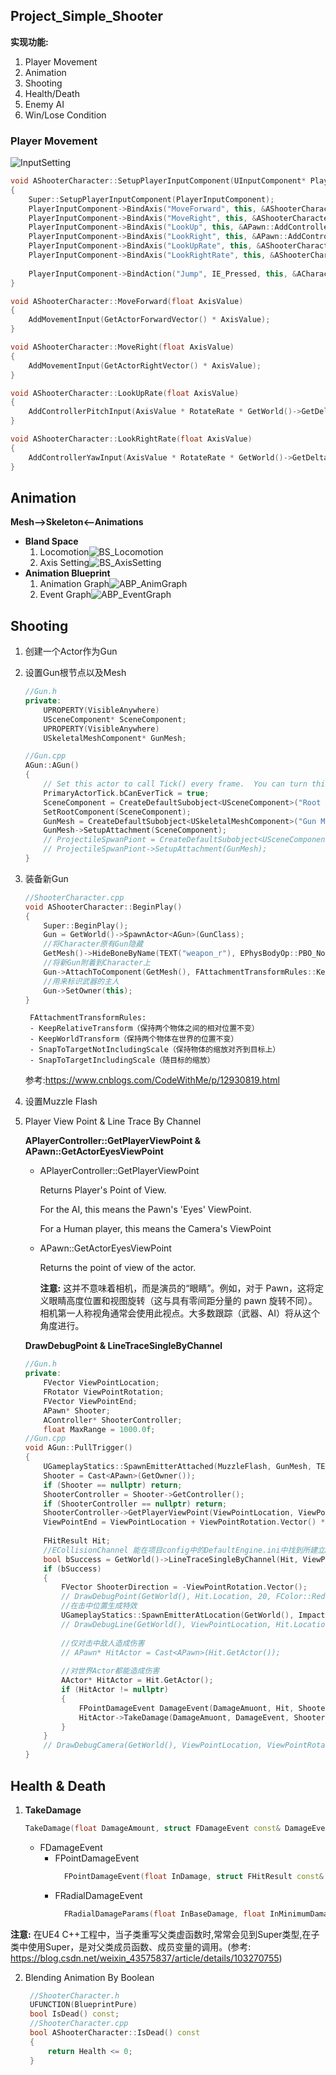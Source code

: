 ## Project_Simple_Shooter
**实现功能:**

1. Player Movement
2. Animation
3. Shooting
4. Health/Death
5. Enemy AI
6. Win/Lose Condition
   
### Player Movement

![InputSetting](https://raw.githubusercontent.com/Scorpiorl/Project_SimpleShooter/master/README_PICTURE/InputSetting_AddGamePad.png)

```C++
void AShooterCharacter::SetupPlayerInputComponent(UInputComponent* PlayerInputComponent)
{
	Super::SetupPlayerInputComponent(PlayerInputComponent);
	PlayerInputComponent->BindAxis("MoveForward", this, &AShooterCharacter::MoveForward);
	PlayerInputComponent->BindAxis("MoveRight", this, &AShooterCharacter::MoveRight);
	PlayerInputComponent->BindAxis("LookUp", this, &APawn::AddControllerPitchInput);
	PlayerInputComponent->BindAxis("LookRight", this, &APawn::AddControllerYawInput);
	PlayerInputComponent->BindAxis("LookUpRate", this, &AShooterCharacter::LookUpRate);
	PlayerInputComponent->BindAxis("LookRightRate", this, &AShooterCharacter::LookRightRate);
	
	PlayerInputComponent->BindAction("Jump", IE_Pressed, this, &ACharacter::Jump);
}

void AShooterCharacter::MoveForward(float AxisValue)
{
	AddMovementInput(GetActorForwardVector() * AxisValue);
}

void AShooterCharacter::MoveRight(float AxisValue)
{
	AddMovementInput(GetActorRightVector() * AxisValue);
}

void AShooterCharacter::LookUpRate(float AxisValue)
{
	AddControllerPitchInput(AxisValue * RotateRate * GetWorld()->GetDeltaSeconds());
}

void AShooterCharacter::LookRightRate(float AxisValue)
{
	AddControllerYawInput(AxisValue * RotateRate * GetWorld()->GetDeltaSeconds());
}
```
## Animation
**Mesh-->Skeleton<--Animations**
- **Bland Space**
	1. Locomotion![BS_Locomotion](https://raw.githubusercontent.com/Scorpiorl/UrealProject_SimpleShooter/master/README_PICTURE/BS_Locomotion.png)
	2. Axis Setting![BS_AxisSetting](https://raw.githubusercontent.com/Scorpiorl/UrealProject_SimpleShooter/master/README_PICTURE/BS_AxisSetting.png)
- **Animation Blueprint**
	1. Animation Graph![ABP_AnimGraph](https://raw.githubusercontent.com/Scorpiorl/UrealProject_SimpleShooter/master/README_PICTURE/ABP_AnimGraph.png)
	2. Event Graph![ABP_EventGraph](https://raw.githubusercontent.com/Scorpiorl/UrealProject_SimpleShooter/master/README_PICTURE/ABP_EventGraph.png)

## Shooting
1. 创建一个Actor作为Gun
2. 设置Gun根节点以及Mesh
	```C++
	//Gun.h
	private:
		UPROPERTY(VisibleAnywhere)
		USceneComponent* SceneComponent;
		UPROPERTY(VisibleAnywhere)
		USkeletalMeshComponent* GunMesh;
	```
	```C++
	//Gun.cpp
	AGun::AGun()
	{
		// Set this actor to call Tick() every frame.  You can turn this off to improve performance if you don't need it.
		PrimaryActorTick.bCanEverTick = true;
		SceneComponent = CreateDefaultSubobject<USceneComponent>("Root Component");
		SetRootComponent(SceneComponent);
		GunMesh = CreateDefaultSubobject<USkeletalMeshComponent>("Gun Mesh");
		GunMesh->SetupAttachment(SceneComponent);
		// ProjectileSpwanPiont = CreateDefaultSubobject<USceneComponent>("Projectile Spwan Piont");
		// ProjectileSpwanPiont->SetupAttachment(GunMesh);
	}
	```

3. 装备新Gun
	```C++
	//ShooterCharacter.cpp
	void AShooterCharacter::BeginPlay()
	{
		Super::BeginPlay();
		Gun = GetWorld()->SpawnActor<AGun>(GunClass);
		//将Character原有Gun隐藏
		GetMesh()->HideBoneByName(TEXT("weapon_r"), EPhysBodyOp::PBO_None);
		//将新Gun附着到Character上
		Gun->AttachToComponent(GetMesh(), FAttachmentTransformRules::KeepRelativeTransform, TEXT("weapon_rSocket"));
		//用来标识武器的主人
		Gun->SetOwner(this);
	}
	```
		FAttachmentTransformRules:
		- KeepRelativeTransform（保持两个物体之间的相对位置不变）
		- KeepWorldTransform（保持两个物体在世界的位置不变）
		- SnapToTargetNotIncludingScale（保持物体的缩放对齐到目标上）
		- SnapToTargetIncludingScale（随目标的缩放）
	参考:https://www.cnblogs.com/CodeWithMe/p/12930819.html

4. 设置Muzzle Flash
5. Player View Point & Line Trace By Channel

	**APlayerController::GetPlayerViewPoint & APawn::GetActorEyesViewPoint**

   - APlayerController::GetPlayerViewPoint
	
		Returns Player's Point of View. 

		For the AI, this means the Pawn's 'Eyes' ViewPoint. 

		For a Human player, this means the Camera's ViewPoint

   - APawn::GetActorEyesViewPoint
  	
		Returns the point of view of the actor.

		**注意:** 这并不意味着相机，而是演员的“眼睛”。例如，对于 Pawn，这将定义眼睛高度位置和视图旋转（这与具有零间距分量的 pawn 旋转不同）。相机第一人称视角通常会使用此视点。大多数跟踪（武器、AI）将从这个角度进行。
	
	**DrawDebugPoint & LineTraceSingleByChannel**
	```C++
	//Gun.h
	private:
		FVector ViewPointLocation;
		FRotator ViewPointRotation;
		FVector ViewPointEnd;
		APawn* Shooter;
		AController* ShooterController;
		float MaxRange = 1000.0f;
	//Gun.cpp
	void AGun::PullTrigger()
	{
		UGameplayStatics::SpawnEmitterAttached(MuzzleFlash, GunMesh, TEXT("MuzzleFlashSocket"));
		Shooter = Cast<APawn>(GetOwner());
		if (Shooter == nullptr) return;
		ShooterController = Shooter->GetController();
		if (ShooterController == nullptr) return;
		ShooterController->GetPlayerViewPoint(ViewPointLocation, ViewPointRotation);
		ViewPointEnd = ViewPointLocation + ViewPointRotation.Vector() * MaxRange;
		
		FHitResult Hit;
		//ECollisionChannel 能在项目config中的DefaultEngine.ini中找到所建立Bullet的通道
		bool bSuccess = GetWorld()->LineTraceSingleByChannel(Hit, ViewPointLocation, ViewPointEnd, ECollisionChannel::ECC_GameTraceChannel1);
		if (bSuccess)
		{
			FVector ShooterDirection = -ViewPointRotation.Vector();
			// DrawDebugPoint(GetWorld(), Hit.Location, 20, FColor::Red, true);
			//在击中位置生成特效
			UGameplayStatics::SpawnEmitterAtLocation(GetWorld(), ImpactEffect, Hit.Location, ShooterDirection.Rotation());
			// DrawDebugLine(GetWorld(), ViewPointLocation, Hit.Location, FColor::Red, true);
			
			//仅对击中敌人造成伤害
			// APawn* HitActor = Cast<APawn>(Hit.GetActor());
			
			//对世界Actor都能造成伤害
			AActor* HitActor = Hit.GetActor();
			if (HitActor != nullptr)
			{
				FPointDamageEvent DamageEvent(DamageAmuont, Hit, ShooterDirection, nullptr);
				HitActor->TakeDamage(DamageAmuont, DamageEvent, ShooterController, this);
			}
		}
		// DrawDebugCamera(GetWorld(), ViewPointLocation, ViewPointRotation, 90, 2, FColor::Red, true);
	}
	```

## Health & Death
1. **TakeDamage**
	```C++
	TakeDamage(float DamageAmount, struct FDamageEvent const& DamageEvent, class AController* EventInstigator, AActor* DamageCauser)
	```
	- FDamageEvent
		- FPointDamageEvent
  			```C++
			  FPointDamageEvent(float InDamage, struct FHitResult const& InHitInfo, FVector const& InShotDirection, TSubclassOf<class UDamageType> InDamageTypeClass)
  			```
		- FRadialDamageEvent
			```C++
			  FRadialDamageParams(float InBaseDamage, float InMinimumDamage, float InInnerRadius, float InOuterRadius, float InDamageFalloff)
  			```

**注意:** 在UE4 C++工程中，当子类重写父类虚函数时,常常会见到Super类型,在子类中使用Super，是对父类成员函数、成员变量的调用。(参考: https://blog.csdn.net/weixin_43575837/article/details/103270755)

2. Blending Animation By Boolean
   ```C++
	//ShooterCharacter.h
	UFUNCTION(BlueprintPure)
	bool IsDead() const;
	//ShooterCharacter.cpp
	bool AShooterCharacter::IsDead() const
	{
		return Health <= 0;
	}
   ```

